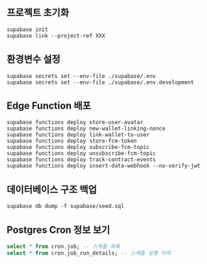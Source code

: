 ## 프로젝트 초기화
```
supabase init
supabase link --project-ref XXX
```

## 환경변수 설정
```
supabase secrets set --env-file ./supabase/.env
supabase secrets set --env-file ./supabase/.env.development
```

## Edge Function 배포
```
supabase functions deploy store-user-avatar
supabase functions deploy new-wallet-linking-nonce
supabase functions deploy link-wallet-to-user
supabase functions deploy store-fcm-token
supabase functions deploy subscribe-fcm-topic
supabase functions deploy unsubscribe-fcm-topic
supabase functions deploy track-contract-events
supabase functions deploy insert-data-webhook --no-verify-jwt
```

## 데이터베이스 구조 백업
```
supabase db dump -f supabase/seed.sql
```

## Postgres Cron 정보 보기
```sql
select * from cron.job; -- 스케줄 목록
select * from cron.job_run_details; -- 스케줄 실행 이력
```

